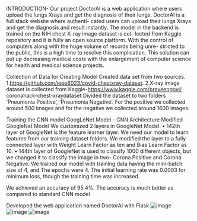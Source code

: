 INTRODUCTION-
Our project DoctorAI is a web application where users upload the lungs Xrays and
get the diagnosis of their lungs. DoctorAI is a full stack website where authenti-
cated users can upload their lungs Xrays and get the diagnosis and result instantly.
The model in the backend is trained on the NIH chest X-ray image dataset is col-
lected from Kaggle repository and it is fully an open source platform.
With the control of computers along with the huge volume of records being unre-
stricted to the public, this is a high time to resolve this complication. This solution
can put up decreasing medical costs with the enlargement of computer science for
health and medical science projects.



Collection of Data for Creating Model
Created data set from two sources.
1.https://github.com/ieee8023/covid-chestxray-dataset.
2.X-ray image dataset is collected from Kaggle-https://www.kaggle.com/praveengovi/
coronahack-chest-xraydataset
Divided the dataset to two folders ’Pneumonia Positive’, ’Pneumonia Negative’.
For the positive we collected around 500 images and for the negative we collected
around 1600 images.

Training the CNN model
GoogLeNet Model – CNN Architecture
Modified GoogleNet Model
We customized 2 layers in GoogleNet Model.
• 142th layer of GoogleNet is the feature learner layer. We need our model to
learn features from our training dataset folders. We modified the layer to a
fully connected layer with Weight Learn Factor as ten and Bias Learn Factor
as 10.
• 144th layer of GoogleNet is used to classify 1000 different objects, but we
changed it to classify the image in two- Corona Positive and Corona Negative.
We trained our model with training data having the mini-batch size of 4, and The
epochs were 4. The initial learning rate was 0.0003 for minimum loss, though the
training time was increased.

We achieved an accuracy of 95.4%.
The accuracy is much better as compared to standard CNN model

Developed the web application named DoctorAI with Flask
![image](https://user-images.githubusercontent.com/58679695/179061955-924cffd0-bc55-4fc0-8296-88c0f1c6aff9.png)
![image](https://user-images.githubusercontent.com/58679695/179062008-60a2e64c-fe58-4440-96a7-1cfdbb091d4a.png)
![image](https://user-images.githubusercontent.com/58679695/179062025-dab7b755-8de4-4263-b808-bdc5c244998f.png)



